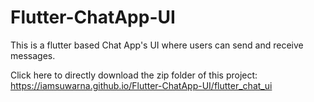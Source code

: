 # Flutter-ChatApp-UI
This is a flutter based Chat App's UI where users can send and receive messages.

Click here to directly download the zip folder of this project: https://iamsuwarna.github.io/Flutter-ChatApp-UI/flutter_chat_ui
